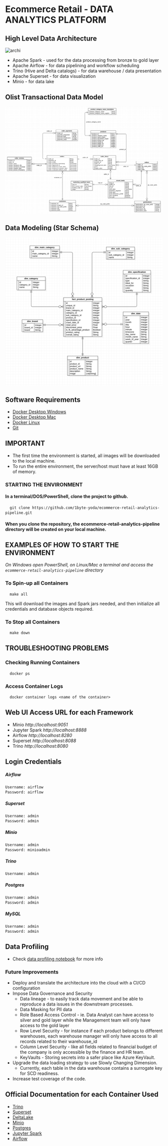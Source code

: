 # Ecommerce Retail - DATA ANALYTICS PLATFORM

## High Level Data Architecture
![archi](images/high_level_archi.gif)

- Apache Spark - used for the data processing from bronze to gold layer
- Apache Airflow - for data pipelining and workflow scheduling
- Trino (Hive and Delta catalogs) - for data warehouse / data presentation
- Apache Superset - for data visualization
- Minio - for data lake

## Olist Transactional Data Model
![olist_erd.png](images/olist_erd.png)

## Data Modeling (Star Schema)
![erd](images/erd.png)

## Software Requirements
* [Docker Desktop Windows](https://hub.docker.com/editions/community/docker-ce-desktop-windows)
* [Docker Desktop Mac](https://docs.docker.com/desktop/install/mac-install)
* [Docker Linux](https://docs.docker.com/install/linux/docker-ce/ubuntu/)
* [Git](https://git-scm.com/book/en/v2/Getting-Started-Installing-Git)
   
## IMPORTANT
* The first time the environment is started, all images will be downloaded to the local machine.
* To run the entire environment, the server/host must have at least 16GB of memory.


### STARTING THE ENVIRONMENT

#### In a terminal/DOS/PowerShell, clone the project to github.
      git clone https://github.com/1byte-yoda/ecommerce-retail-analytics-pipeline.git


#### When you clone the repository, the ecommerce-retail-analytics-pipeline directory will be created on your local machine.

## EXAMPLES OF HOW TO START THE ENVIRONMENT

   *On Windows open PowerShell, on Linux/Mac a terminal and access the `ecommerce-retail-analytics-pipeline` directory*

### To Spin-up all Containers
      make all
This will download the images and Spark jars needed, and then initialize all credentials and database objects required.

### To Stop all Containers
      make down

## TROUBLESHOOTING PROBLEMS

### Checking Running Containers
      docker ps

### Access Container Logs
      docker container logs <name of the container> 

## Web UI Access URL for each Framework
 
* Minio *http://localhost:9051*
* Jupyter Spark *http://localhost:8888*
* Airflow *http://localhost:8280*
* Superset *http://localhost:8088*
* Trino *http://localhost:8080*

## Login Credentials
   ##### Airflow
    Username: airflow
    Password: airflow

   ##### Superset
    Username: admin
    Password: admin
   
   ##### Minio
    Username: admin
    Password: minioadmin

   ##### Trino
    Username: admin

   ##### Postgres
    Username: admin
    Password: admin

   ##### MySQL
    Username: admin
    Password: admin

## Data Profiling
- Check [data profiling notebook](https://github.com/1byte-yoda/ecommerce-retail-analytics-pipeline/blob/master/src/jupyter/notebooks/data_profiling.ipynb) for more info

### Future Improvements
- Deploy and translate the architecture into the cloud with a CI/CD configuration
- Impose Data Governance and Security
   - Data lineage - to easily track data movement and be able to reproduce a data issues in the downstream processes.
   - Data Masking for PII data
   - Role Based Access Control - ie. Data Analyst can have access to silver and gold layer while the Management team will only have access to the gold layer
   - Row Level Security - for instance if each product belongs to different warehouses, each warehouse manager will only have access to all records related to their warehouse_id
   - Column Level Security - like all fields related to financial budget of the company is only accessible by the finance and HR team.
   - KeyVaults - Storing secrets into a safer place like Azure KeyVault.
- Upgrade the data loading strategy to use Slowly Changing Dimension.
  - Currently, each table in the data warehouse contains a surrogate key for SCD readiness.
- Increase test coverage of the code.


## Official Documentation for each Container Used

* [Trino](https://trino.io/docs/current/installation/containers.html)
* [Superset](https://superset.apache.org/docs/installation/installing-superset-using-docker-compose/)
* [DeltaLake](https://delta.io/)
* [Minio](https://min.io/docs/minio/container/operations/installation.html)
* [Postgres](https://github.com/docker-library/postgres)
* [Jupyter Spark](https://jupyter-docker-stacks.readthedocs.io/en/latest/using/specifics.html)
* [Airflow](https://airflow.apache.org/docs/apache-airflow/stable/howto/docker-compose/index.html)
